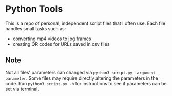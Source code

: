 # Python Tools

This is a repo of personal, independent script files that I often use. Each file handles small tasks such as:

- converting mp4 videos to jpg frames
- creating QR codes for URLs saved in csv files

## Note

Not all files' parameters can changed via `python3 script.py -argument parameter`. Some files may require directly altering the parameters in the code. Run `python3 script.py -h` for instructions to see if parameters can be set via terminal.

